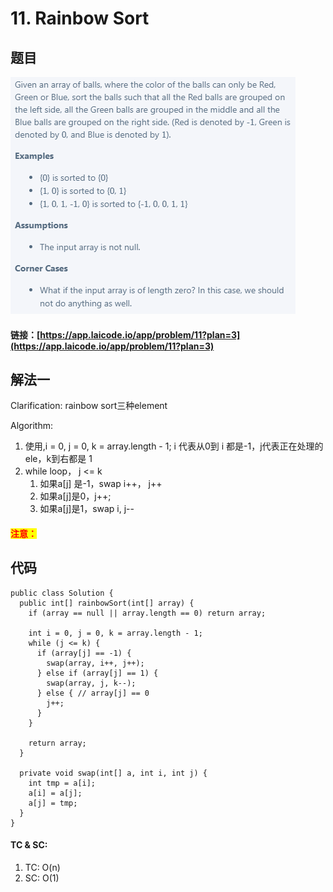 # 11. Rainbow Sort

## 题目

![](<../../.gitbook/assets/image (56) (1) (1).png>)

#### 链接：[https://app.laicode.io/app/problem/11?plan=3](https://app.laicode.io/app/problem/11?plan=3)

## 解法一

Clarification: rainbow sort三种element

Algorithm:&#x20;

1. 使用,i = 0, j = 0, k = array.length - 1; i 代表从0到 i 都是-1，j代表正在处理的ele，k到右都是 1
2. while loop， j <= k
   1. 如果a\[j] 是-1，swap i++， j++
   2. 如果a\[j]是0，j++;
   3. 如果a\[j]是1，swap i, j--

#### <mark style="color:red;">注意：</mark>

## 代码

```
public class Solution {
  public int[] rainbowSort(int[] array) {
    if (array == null || array.length == 0) return array;

    int i = 0, j = 0, k = array.length - 1;
    while (j <= k) {
      if (array[j] == -1) {
        swap(array, i++, j++);
      } else if (array[j] == 1) {
        swap(array, j, k--);
      } else { // array[j] == 0
        j++;
      }
    }

    return array;
  }

  private void swap(int[] a, int i, int j) {
    int tmp = a[i];
    a[i] = a[j];
    a[j] = tmp;
  }
}
```

#### TC & SC:&#x20;

1. TC: O(n)
2. SC: O(1)
